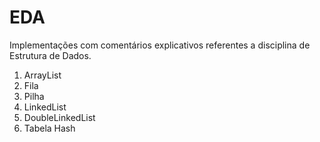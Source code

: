 # EDA

Implementações com comentários explicativos referentes a disciplina de Estrutura de Dados.

1. ArrayList
2. Fila
3. Pilha
4. LinkedList
5. DoubleLinkedList
6. Tabela Hash

